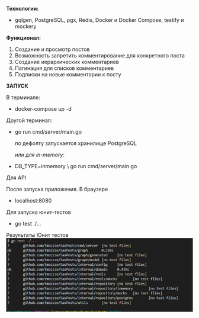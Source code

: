 **Технологии:**
- gqlgen, PostgreSQL, pgx, Redis, Docker и Docker Compose, testify и mockery


**Функционал:**
1. Создание и просмотр постов
2. Возможность запретить комментирование для конкретного поста
3. Создание иерархических комментариев
4. Пагинация для списков комментариев
5. Подписки на новые комментарии к посту


**ЗАПУСК**

В терминале:
- docker-compose up -d

Другой терминал:
- go run cmd/server/main.go

    по дефолту запускается хранилище PostgreSQL

    *или для in-memory:*

- DB_TYPE=inmemory \ go run cmd/server/main.go


Для API

После запуска приложения. В браузере
- localhost:8080

Для запуска юнит-тестов
- go test ./...

Результаты Юнит тестов
![alt text](image.png)


